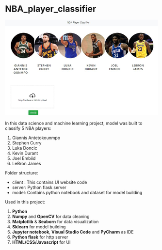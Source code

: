 # NBA_player_classifier

![](https://raw.githubusercontent.com/mattdmv/NBA_player_classifier/main/NBAPlayerClassiffierUI.JPG)

In this data science and machine learning project, model was built to classify 5 
NBA players:
1) Giannis Antetokounmpo
2) Stephen Curry
3) Luka Doncic
4) Kevin Durant
5) Joel Embiid
5) LeBron James

Folder structure:
* client : This contains UI website code 
* server: Python flask server
* model: Contains python notebook and dataset for model building

Used in this project:
1. **Python**
2. **Numpy** and **OpenCV** for data cleaning
3. **Matplotlib** & **Seaborn** for data visualization
4. **Sklearn** for model building
5. **Jupyter notebook**, **Visual Studio Code** and **PyCharm** as IDE
6. **Python flask** for http server
7. **HTML/CSS/Javascript** for UI
